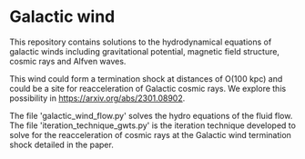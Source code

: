# Galactic wind
This repository contains solutions to the hydrodynamical equations of galactic winds including gravitational potential, 
magnetic field structure, cosmic rays and Alfven waves. 

This wind could form a termination shock at distances of O(100 kpc) and could be a site for reacceleration of Galactic 
cosmic rays. We explore this possibility in https://arxiv.org/abs/2301.08902.

The file 'galactic_wind_flow.py' solves the hydro equations of the fluid flow.
The file 'iteration_technique_gwts.py' is the iteration technique developed to solve for the reacceleration of cosmic rays 
at the Galactic wind termination shock detailed in the paper.
